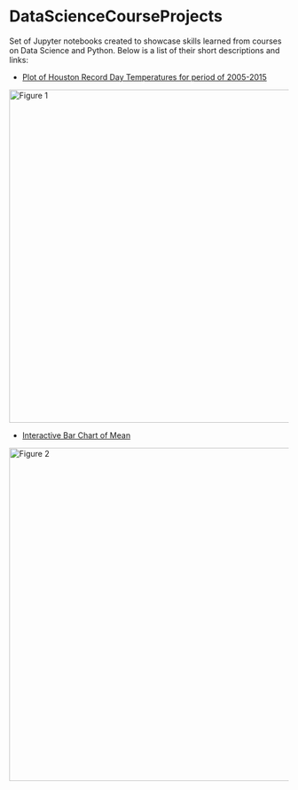 # DataScienceCourseProjects
Set of Jupyter notebooks created to showcase skills learned from courses on Data Science and Python. Below is a list of their short descriptions and links:

- [Plot of Houston Record Day Temperatures for period of 2005-2015](https://github.com/caiobran/DataScienceCourseProjects/blob/master/Houston_Record_Temperatures.ipynb)

<img src="https://i.imgur.com/jLmc556.png" alt="Figure 1" width="600"/>

- [Interactive Bar Chart of Mean ](https://github.com/caiobran/DataScienceSampleCode/blob/master/BarChartsWithInteractiveGradientScale.ipynb)

<img src="https://i.imgur.com/2c2DCTg.png" alt="Figure 2" width="600"/>
